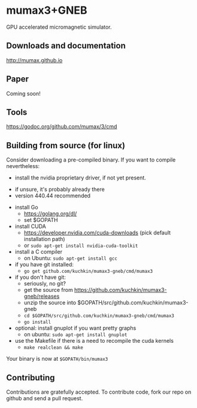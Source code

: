 mumax3+GNEB 
======

GPU accelerated micromagnetic simulator.


Downloads and documentation
---------------------------

http://mumax.github.io


Paper
-----

Coming soon!


Tools
-----

https://godoc.org/github.com/mumax/3/cmd


Building from source (for linux)
--------------------

Consider downloading a pre-compiled binary. If you want to compile nevertheless:

  * install the nvidia proprietary driver, if not yet present.
   - if unsure, it's probably already there
   - version 440.44 recommended
  * install Go 
    - https://golang.org/dl/
    - set $GOPATH
  * install CUDA 
    - https://developer.nvidia.com/cuda-downloads (pick default installation path)
    - or `sudo apt-get install nvidia-cuda-toolkit`
  * install a C compiler
    - on Ubuntu: `sudo apt-get install gcc`
  * if you have git installed: 
    - `go get github.com/kuchkin/mumax3-gneb/cmd/mumax3`
  * if you don't have git:
    - seriously, no git?
    - get the source from https://github.com/kuchkin/mumax3-gneb/releases
    - unzip the source into $GOPATH/src/github.com/kuchkin/mumax3-gneb
    - `cd $GOPATH/src/github.com/kuchkin/mumax3-gneb/cmd/mumax3`
    - `go install`
  * optional: install gnuplot if you want pretty graphs
    - on ubuntu: `sudo apt-get install gnuplot`
  * use the Makefile if there is a need to recompile the cuda kernels
    - `make realclean && make`

Your binary is now at `$GOPATH/bin/mumax3`

Contributing
------------

Contributions are gratefully accepted. To contribute code, fork our repo on github and send a pull request.
